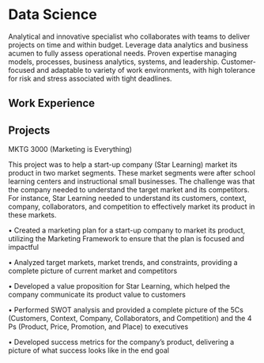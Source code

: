 # Data Science
Analytical and innovative specialist who collaborates with teams to deliver projects on time and within budget. Leverage data analytics and business acumen to fully assess operational needs. Proven expertise managing models, processes, business analytics, systems, and leadership. Customer-focused and adaptable to variety of work environments, with high tolerance for risk and stress associated with tight deadlines. 

## Work Experience

## Projects
MKTG 3000 (Marketing is Everything)

This project was to help a start-up company (Star Learning) market its product in two market segments. These market segments were after school learning centers and instructional small businesses. The challenge was that the company needed to understand the target market and its competitors. For instance, Star Learning needed to understand its customers, context, company, collaborators, and competition to effectively market its product in these markets.

•	Created a marketing plan for a start-up company to market its product, utilizing the Marketing Framework to ensure that the plan is focused and impactful

•	Analyzed target markets, market trends, and constraints, providing a complete picture of current market and competitors

•	Developed a value proposition for Star Learning, which helped the company communicate its product value to customers

•	Performed SWOT analysis and provided a complete picture of the 5Cs (Customers, Context, Company, Collaborators, and Competition) and the 4 Ps (Product, Price, Promotion, and Place) to executives

•	 Developed success metrics for the company’s product, delivering a picture of what success looks like in the end goal

